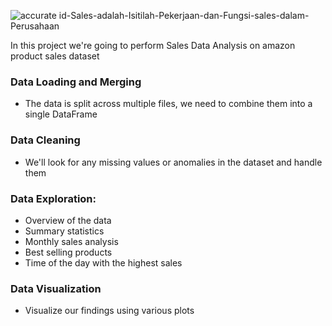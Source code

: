 
![accurate id-Sales-adalah-Isitilah-Pekerjaan-dan-Fungsi-sales-dalam-Perusahaan](https://github.com/user-attachments/assets/95adc42f-7974-40a2-bcfe-c91641c04fce)

In this project we're going to perform Sales Data Analysis on amazon product sales dataset

### Data Loading and Merging
- The data is split across multiple files, we need to combine them into a single DataFrame

### Data Cleaning
- We'll look for any missing values or anomalies in the dataset and handle them

### Data Exploration:
- Overview of the data
- Summary statistics
- Monthly sales analysis
- Best selling products
- Time of the day with the highest sales

### Data Visualization
- Visualize our findings using various plots
